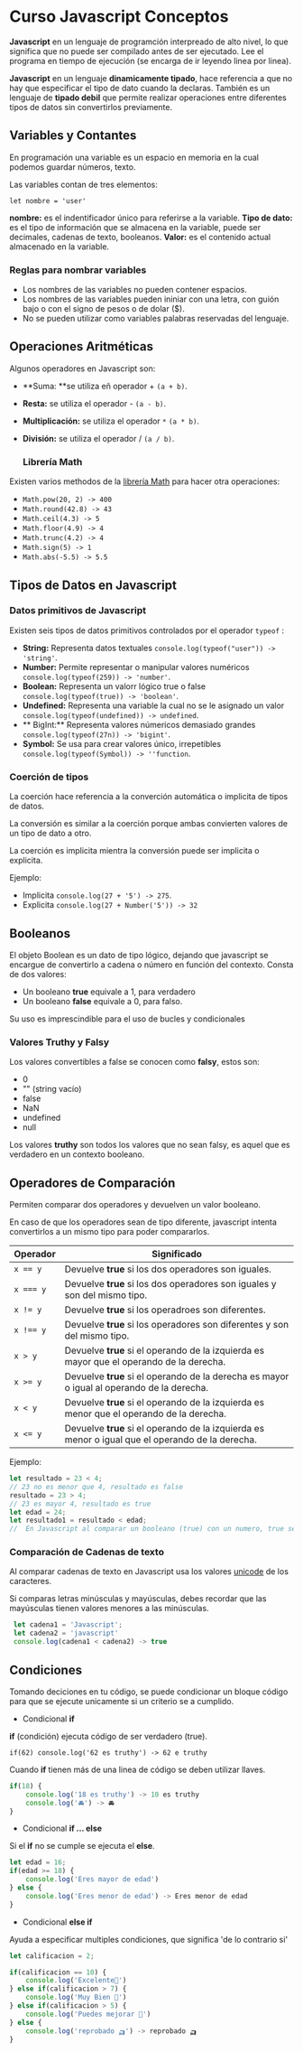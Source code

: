 #  Curso Javascript Conceptos

**Javascript**  en un lenguaje de programción interpreado de alto nivel, lo que significa que no puede ser compilado antes de ser ejecutado. Lee el programa en tiempo de ejecución (se encarga de ir leyendo linea por linea).

**Javascript** en un lenguaje **dinamicamente tipado**, hace referencia a que no hay que especificar el tipo de dato cuando la declaras. También es un lenguaje de **tipado debil** que permite realizar operaciones entre diferentes tipos de datos sin convertirlos previamente.

## Variables y Contantes

En programación una variable es un espacio en memoria  en la cual podemos guardar números, texto.

Las variables contan de tres elementos:

`let nombre = 'user'`

**nombre:** es el indentificador único para referirse a la variable.
**Tipo de dato:**  es el tipo de información que se almacena en la variable, puede ser decimales, cadenas de texto, booleanos.
**Valor:** es el contenido actual almacenado en la variable.

### Reglas para nombrar variables

- Los nombres de las variables no pueden contener espacios.
- Los nombres de las variables pueden ininiar con una letra, con guión bajo o con el signo de pesos o de dolar ($).
- No se pueden utilizar como variables palabras reservadas del lenguaje.

## Operaciones Aritméticas

Algunos operadores en Javascript son:
- **Suma: **se utiliza eñ operador + `(a + b)`.
- **Resta:** se utiliza el operador - `(a - b)`.
- **Multiplicación:** se utiliza el operador `*` `(a * b)`.
- **División:** se utiliza el operador / `(a / b)`.

  ###  Librería Math

Existen varios methodos de la [librería Math](https://developer.mozilla.org/es/docs/Web/JavaScript/Reference/Global_Objects/Math "librería Math") para hacer otra operaciones:
-  `Math.pow(20, 2) -> 400`
-  `Math.round(42.8) -> 43`
-  `Math.ceil(4.3) -> 5`
-  `Math.floor(4.9) -> 4`
- `Math.trunc(4.2) -> 4`
- `Math.sign(5) -> 1`
- `Math.abs(-5.5) -> 5.5`

## Tipos de Datos en Javascript

### Datos primitivos de Javascript

Existen seis tipos de datos primitivos controlados por el operador `typeof` :
- **String:** Representa datos textuales `console.log(typeof("user")) -> 'string'`.
- **Number:** Permite representar o manipular valores numéricos `console.log(typeof(259)) -> 'number'`.
- **Boolean:** Representa un valorr lógico true o false `console.log(typeof(true)) -> 'boolean'`.
- **Undefined:**  Representa una variable la cual no se le asignado un valor `console.log(typeof(undefined)) -> undefined`.
- ** BigInt:** Representa valores númericos demasiado grandes `console.log(typeof(27n)) -> 'bigint'`.
- **Symbol:** Se usa para crear valores único, irrepetibles `console.log(typeof(Symbol)) -> ''function`.

###  Coerción de tipos

La coerción hace referencia a la converción automática o implicita de tipos de datos.

La conversión es similar a la coerción porque ambas convierten valores de un tipo de dato a otro. 

La coerción es implicita mientra la conversión puede ser implicita o explicita.

Ejemplo:

- Implicita `console.log(27 + '5') -> 275`.
- Explicita `console.log(27 + Number('5')) -> 32`
  
## Booleanos

El objeto Boolean es un dato de tipo lógico, dejando que javascript se encargue de convertirlo a cadena o número en función del contexto.
Consta de dos valores: 
- Un booleano **true** equivale a 1, para verdadero 
- Un booleano **false** equivale a 0, para falso.

Su uso es imprescindible para el uso de bucles y condicionales

### Valores Truthy y Falsy

Los valores convertibles a false se conocen como **falsy**, estos son:
- 0
- "" (string vacío)
- false
- NaN
- undefined
- null

Los valores **truthy** son todos los valores que no sean falsy, es aquel que es verdadero en un contexto booleano.

## Operadores de Comparación
Permiten comparar dos operadores y devuelven un valor booleano.

En caso de que los operadores sean de tipo diferente, javascript intenta convertirlos a un mismo tipo para poder compararlos.

| Operador  | Significado  |
| ------------ | ------------ |
|  `x == y` | Devuelve **true** si los dos operadores son iguales.  |
| `x === y`  | Devuelve **true** si los dos operadores son iguales y son del mismo tipo.   |
| `x != y`  | Devuelve **true** si los operadroes son diferentes.  |
| `x !== y`  | Devuelve **true** si los operadores son diferentes y son del mismo tipo.  |
|  `x > y` | Devuelve **true** si el operando de la izquierda es mayor que el operando de la derecha.  |
| `x >= y`  | Devuelve **true** si el operando de la derecha es mayor o igual al operando de la derecha.  |
| `x < y`  | Devuelve **true** si el operando de la izquierda es menor que el operando de la derecha.  |
| `x <= y `  | Devuelve **true** si el operando de la izquierda es menor o igual que el operando de la derecha.  |

Ejemplo:


```javascript
let resultado = 23 < 4;
// 23 no es menor que 4, resultado es false
resultado = 23 > 4;
// 23 es mayor 4, resultado es true
let edad = 24;
let resultado1 = resultado < edad;
// 	En Javascript al comparar un booleano (true) con un numero, true se convierte en 1 y false en 0, resultado1 es true por lo que 1 < 24.
```

### Comparación de Cadenas de texto
Al comparar cadenas de texto en Javascript usa los valores [unicode](https://es.wikipedia.org/wiki/Unicode "unicode") de los caracteres.

Si comparas letras minúsculas y mayúsculas, debes recordar que las mayúsculas tienen valores menores a las minúsculas.

```javascript
 let cadena1 = 'Javascript';
 let cadena2 = 'javascript'
 console.log(cadena1 < cadena2) -> true
```

## Condiciones
Tomando deciciones en tu código, se puede condicionar un bloque código para que se ejecute unicamente si un criterio se a cumplido.

- Condicional **if**

**if** (condición) ejecuta código de ser verdadero (true).

`if(62) console.log('62 es truthy') -> 62 e truthy`

Cuando **if** tienen más de una linea de código se deben  utilizar llaves.

```javascript
if(18) {
	console.log('18 es truthy') -> 10 es truthy
	console.log('🚘') -> 🚘
}
````

- Condicional **if ... else**

Si el **if** no se cumple se ejecuta el **else**.

```javascript
let edad = 16;
if(edad >= 18) {
	console.log('Eres mayor de edad')
} else {
	console.log('Eres menor de edad') -> Eres menor de edad
}
```
- Condicional **else if**

Ayuda a especificar multiples condiciones, que significa 'de lo contrario si'

```javascript
let calificacion = 2;

if(calificacion == 10) {
    console.log('Excelente🚗')
} else if(calificacion > 7) {
    console.log('Muy Bien 🚓')
} else if(calificacion > 5) {
    console.log('Puedes mejorar 🚕')
} else {
    console.log('reprobado 🛺') -> reprobado 🛺
}
```

